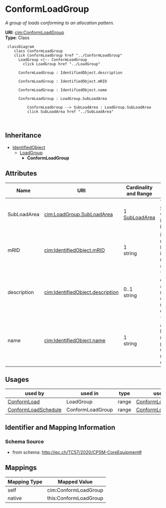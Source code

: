 # ConformLoadGroup


_A group of loads conforming to an allocation pattern._





**URI**: [cim:ConformLoadGroup](http://iec.ch/TC57/CIM100#ConformLoadGroup)<br />
**Type**: Class




```mermaid
 classDiagram
    class ConformLoadGroup
    click ConformLoadGroup href "../ConformLoadGroup"
      LoadGroup <|-- ConformLoadGroup
        click LoadGroup href "../LoadGroup"
      
      ConformLoadGroup : IdentifiedObject.description
        
      ConformLoadGroup : IdentifiedObject.mRID
        
      ConformLoadGroup : IdentifiedObject.name
        
      ConformLoadGroup : LoadGroup.SubLoadArea
        
          ConformLoadGroup --> SubLoadArea : LoadGroup.SubLoadArea
          click SubLoadArea href "../SubLoadArea"
        
      
```





## Inheritance
* [IdentifiedObject](IdentifiedObject.md)
    * [LoadGroup](LoadGroup.md)
        * **ConformLoadGroup**



## Attributes


| Name | URI | Cardinality and Range | Description | Inheritance |
| ---  | --- | --- | --- | --- |
| SubLoadArea | [cim:LoadGroup.SubLoadArea](http://iec.ch/TC57/CIM100#LoadGroup.SubLoadArea) | 1 <br />  [SubLoadArea](SubLoadArea.md)  | The SubLoadArea where the Loadgroup belongs | direct |
| mRID | [cim:IdentifiedObject.mRID](http://iec.ch/TC57/CIM100#IdentifiedObject.mRID) | 1 <br />  string  | Master resource identifier issued by a model authority | [IdentifiedObject](IdentifiedObject.md) |
| description | [cim:IdentifiedObject.description](http://iec.ch/TC57/CIM100#IdentifiedObject.description) | 0..1 <br />  string  | The description is a free human readable text describing or naming the object | [IdentifiedObject](IdentifiedObject.md) |
| name | [cim:IdentifiedObject.name](http://iec.ch/TC57/CIM100#IdentifiedObject.name) | 1 <br />  string  | The name is any free human readable and possibly non unique text naming the o... | [IdentifiedObject](IdentifiedObject.md) |





## Usages

| used by | used in | type | used |
| ---  | --- | --- | --- |
| [ConformLoad](ConformLoad.md) | LoadGroup | range | [ConformLoadGroup](ConformLoadGroup.md) |
| [ConformLoadSchedule](ConformLoadSchedule.md) | ConformLoadGroup | range | [ConformLoadGroup](ConformLoadGroup.md) |






## Identifier and Mapping Information







### Schema Source


* from schema: http://iec.ch/TC57/2020/CPSM-CoreEquipment#





## Mappings

| Mapping Type | Mapped Value |
| ---  | ---  |
| self | cim:ConformLoadGroup |
| native | this:ConformLoadGroup |




